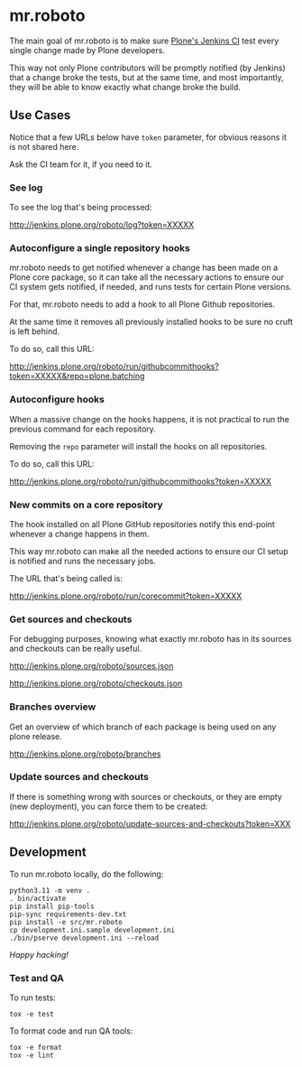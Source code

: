 # mr.roboto

The main goal of mr.roboto is to make sure [Plone's Jenkins CI](http://jenkins.plone.org)
test every single change made by Plone developers.

This way not only Plone contributors will be promptly notified (by Jenkins) that a change broke the tests,
but at the same time,
and most importantly,
they will be able to know exactly what change broke the build.

## Use Cases

Notice that a few URLs below have `token` parameter,
for obvious reasons it is not shared here.

Ask the CI team for it, if you need to it.

### See log

To see the log that's being processed:

http://jenkins.plone.org/roboto/log?token=XXXXX

### Autoconfigure a single repository hooks

mr.roboto needs to get notified whenever a change has been made on a Plone core package,
so it can take all the necessary actions to ensure our CI system gets notified,
if needed,
and runs tests for certain Plone versions.

For that, mr.roboto needs to add a hook to all Plone Github repositories.

At the same time it removes all previously installed hooks to be sure no cruft is left behind.

To do so, call this URL:

http://jenkins.plone.org/roboto/run/githubcommithooks?token=XXXXX&repo=plone.batching

### Autoconfigure hooks

When a massive change on the hooks happens,
it is not practical to run the previous command for each repository.

Removing the `repo` parameter will install the hooks on all repositories.

To do so, call this URL:

http://jenkins.plone.org/roboto/run/githubcommithooks?token=XXXXX

### New commits on a core repository

The hook installed on all Plone GitHub repositories notify this end-point whenever a change happens in them.

This way mr.roboto can make all the needed actions to ensure our CI setup is notified and runs the necessary jobs.

The URL that's being called is:

http://jenkins.plone.org/roboto/run/corecommit?token=XXXXX

### Get sources and checkouts

For debugging purposes,
knowing what exactly mr.roboto has in its sources and checkouts can be really useful.

http://jenkins.plone.org/roboto/sources.json

http://jenkins.plone.org/roboto/checkouts.json

### Branches overview

Get an overview of which branch of each package is being used on any plone release.

http://jenkins.plone.org/roboto/branches

### Update sources and checkouts

If there is something wrong with sources or checkouts,
or they are empty (new deployment),
you can force them to be created:

http://jenkins.plone.org/roboto/update-sources-and-checkouts?token=XXX

## Development

To run mr.roboto locally,
do the following:

```shell
python3.11 -m venv .
. bin/activate
pip install pip-tools
pip-sync requirements-dev.txt
pip install -e src/mr.roboto
cp development.ini.sample development.ini
./bin/pserve development.ini --reload
```

_Happy hacking!_

### Test and QA

To run tests:

```shell
tox -e test
```

To format code and run QA tools:

```shell
tox -e format
tox -e lint
```

